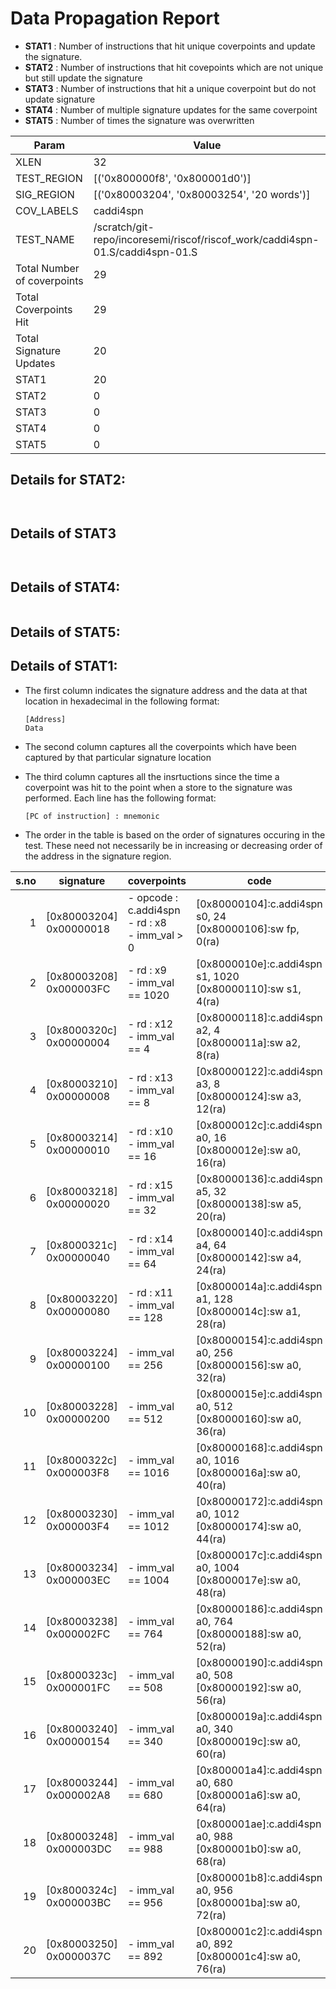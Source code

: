 
# Data Propagation Report

- **STAT1** : Number of instructions that hit unique coverpoints and update the signature.
- **STAT2** : Number of instructions that hit covepoints which are not unique but still update the signature
- **STAT3** : Number of instructions that hit a unique coverpoint but do not update signature
- **STAT4** : Number of multiple signature updates for the same coverpoint
- **STAT5** : Number of times the signature was overwritten

| Param                     | Value    |
|---------------------------|----------|
| XLEN                      | 32      |
| TEST_REGION               | [('0x800000f8', '0x800001d0')]      |
| SIG_REGION                | [('0x80003204', '0x80003254', '20 words')]      |
| COV_LABELS                | caddi4spn      |
| TEST_NAME                 | /scratch/git-repo/incoresemi/riscof/riscof_work/caddi4spn-01.S/caddi4spn-01.S    |
| Total Number of coverpoints| 29     |
| Total Coverpoints Hit     | 29      |
| Total Signature Updates   | 20      |
| STAT1                     | 20      |
| STAT2                     | 0      |
| STAT3                     | 0     |
| STAT4                     | 0     |
| STAT5                     | 0     |

## Details for STAT2:

```


```

## Details of STAT3

```


```

## Details of STAT4:

```

```

## Details of STAT5:



## Details of STAT1:

- The first column indicates the signature address and the data at that location in hexadecimal in the following format: 
  ```
  [Address]
  Data
  ```

- The second column captures all the coverpoints which have been captured by that particular signature location

- The third column captures all the insrtuctions since the time a coverpoint was
  hit to the point when a store to the signature was performed. Each line has
  the following format:
  ```
  [PC of instruction] : mnemonic
  ```
- The order in the table is based on the order of signatures occuring in the
  test. These need not necessarily be in increasing or decreasing order of the
  address in the signature region.

|s.no|        signature         |                       coverpoints                        |                                code                                |
|---:|--------------------------|----------------------------------------------------------|--------------------------------------------------------------------|
|   1|[0x80003204]<br>0x00000018|- opcode : c.addi4spn<br> - rd : x8<br> - imm_val > 0<br> |[0x80000104]:c.addi4spn s0, 24<br> [0x80000106]:sw fp, 0(ra)<br>    |
|   2|[0x80003208]<br>0x000003FC|- rd : x9<br> - imm_val == 1020<br>                       |[0x8000010e]:c.addi4spn s1, 1020<br> [0x80000110]:sw s1, 4(ra)<br>  |
|   3|[0x8000320c]<br>0x00000004|- rd : x12<br> - imm_val == 4<br>                         |[0x80000118]:c.addi4spn a2, 4<br> [0x8000011a]:sw a2, 8(ra)<br>     |
|   4|[0x80003210]<br>0x00000008|- rd : x13<br> - imm_val == 8<br>                         |[0x80000122]:c.addi4spn a3, 8<br> [0x80000124]:sw a3, 12(ra)<br>    |
|   5|[0x80003214]<br>0x00000010|- rd : x10<br> - imm_val == 16<br>                        |[0x8000012c]:c.addi4spn a0, 16<br> [0x8000012e]:sw a0, 16(ra)<br>   |
|   6|[0x80003218]<br>0x00000020|- rd : x15<br> - imm_val == 32<br>                        |[0x80000136]:c.addi4spn a5, 32<br> [0x80000138]:sw a5, 20(ra)<br>   |
|   7|[0x8000321c]<br>0x00000040|- rd : x14<br> - imm_val == 64<br>                        |[0x80000140]:c.addi4spn a4, 64<br> [0x80000142]:sw a4, 24(ra)<br>   |
|   8|[0x80003220]<br>0x00000080|- rd : x11<br> - imm_val == 128<br>                       |[0x8000014a]:c.addi4spn a1, 128<br> [0x8000014c]:sw a1, 28(ra)<br>  |
|   9|[0x80003224]<br>0x00000100|- imm_val == 256<br>                                      |[0x80000154]:c.addi4spn a0, 256<br> [0x80000156]:sw a0, 32(ra)<br>  |
|  10|[0x80003228]<br>0x00000200|- imm_val == 512<br>                                      |[0x8000015e]:c.addi4spn a0, 512<br> [0x80000160]:sw a0, 36(ra)<br>  |
|  11|[0x8000322c]<br>0x000003F8|- imm_val == 1016<br>                                     |[0x80000168]:c.addi4spn a0, 1016<br> [0x8000016a]:sw a0, 40(ra)<br> |
|  12|[0x80003230]<br>0x000003F4|- imm_val == 1012<br>                                     |[0x80000172]:c.addi4spn a0, 1012<br> [0x80000174]:sw a0, 44(ra)<br> |
|  13|[0x80003234]<br>0x000003EC|- imm_val == 1004<br>                                     |[0x8000017c]:c.addi4spn a0, 1004<br> [0x8000017e]:sw a0, 48(ra)<br> |
|  14|[0x80003238]<br>0x000002FC|- imm_val == 764<br>                                      |[0x80000186]:c.addi4spn a0, 764<br> [0x80000188]:sw a0, 52(ra)<br>  |
|  15|[0x8000323c]<br>0x000001FC|- imm_val == 508<br>                                      |[0x80000190]:c.addi4spn a0, 508<br> [0x80000192]:sw a0, 56(ra)<br>  |
|  16|[0x80003240]<br>0x00000154|- imm_val == 340<br>                                      |[0x8000019a]:c.addi4spn a0, 340<br> [0x8000019c]:sw a0, 60(ra)<br>  |
|  17|[0x80003244]<br>0x000002A8|- imm_val == 680<br>                                      |[0x800001a4]:c.addi4spn a0, 680<br> [0x800001a6]:sw a0, 64(ra)<br>  |
|  18|[0x80003248]<br>0x000003DC|- imm_val == 988<br>                                      |[0x800001ae]:c.addi4spn a0, 988<br> [0x800001b0]:sw a0, 68(ra)<br>  |
|  19|[0x8000324c]<br>0x000003BC|- imm_val == 956<br>                                      |[0x800001b8]:c.addi4spn a0, 956<br> [0x800001ba]:sw a0, 72(ra)<br>  |
|  20|[0x80003250]<br>0x0000037C|- imm_val == 892<br>                                      |[0x800001c2]:c.addi4spn a0, 892<br> [0x800001c4]:sw a0, 76(ra)<br>  |
